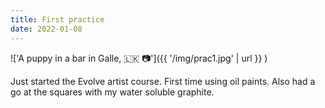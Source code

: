 ```yaml
---
title: First practice
date: 2022-01-08
---
```


!['A puppy in a bar in Galle, 🇱🇰 📷']({{ '/img/prac1.jpg' | url }} )

Just started the Evolve artist course. First time using oil paints. Also had a go at the squares with my water soluble graphite. 

<br>
